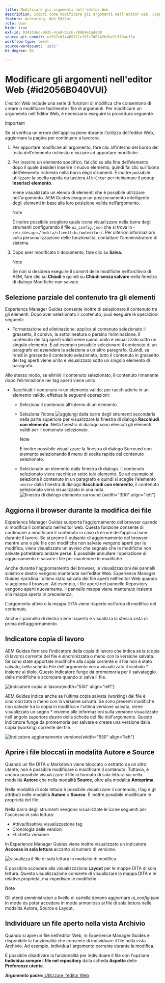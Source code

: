 ```yaml
---
title: Modificare gli argomenti nell'editor Web
description: Scopri come modificare gli argomenti nell’editor web. Scopri le varie funzioni di modifica per modificare i file degli argomenti in AEM Guides.
feature: Authoring, Web Editor
role: User
hide: true
exl-id: 0341bdec-9635-4ced-b1c6-789b4e1aded8
source-git-commit: ea597cd14469f21e197c700542b9be7c373aef14
workflow-type: tm+mt
source-wordcount: '1055'
ht-degree: 0%

---
```


# Modificare gli argomenti nell&#39;editor Web {#id2056B040VUI}

L&#39;editor Web include una serie di funzioni di modifica che consentono di creare o modificare facilmente i file di argomenti. Per modificare un argomento nell&#39;Editor Web, è necessario eseguire la procedura seguente.

>[!IMPORTANT]
>
> Se si verifica un errore dell&#39;applicazione durante l&#39;utilizzo dell&#39;editor Web, aggiornare la pagina per continuare a lavorare.

1. Per apportare modifiche all&#39;argomento, fare clic all&#39;interno del bordo del testo dell&#39;elemento richiesto e iniziare ad apportare modifiche.

1. Per inserire un elemento specifico, fai clic su alla fine dell’elemento dopo il quale desideri inserire il nuovo elemento, quindi fai clic sull’icona dell’elemento richiesto nella barra degli strumenti. È inoltre possibile utilizzare la scelta rapida da tastiera `Alt+Enter` per richiamare il popup **Inserisci elemento**.

   Viene visualizzato un elenco di elementi che è possibile utilizzare nell&#39;argomento. AEM Guides esegue un posizionamento intelligente degli elementi in base alla loro posizione valida nell’argomento.

   >[!NOTE]
   >
   > È inoltre possibile scegliere quale icona visualizzare nella barra degli strumenti configurando il file `ui_config.json` che si trova in - `/etc/designs/fmdita/clientlibs/xmleditor/`. Per ulteriori informazioni sulla personalizzazione delle funzionalità, contattare l&#39;amministratore di sistema.

1. Dopo aver modificato il documento, fare clic su **Salva**.

   >[!NOTE]
   >
   > Se non si desidera eseguire il commit delle modifiche nell&#39;archivio di AEM, fare clic su **Chiudi** e quindi su **Chiudi senza salvare** nella finestra di dialogo Modifiche non salvate.


## Selezione parziale del contenuto tra gli elementi

Experience Manager Guides consente inoltre di selezionare il contenuto tra gli elementi. Dopo aver selezionato il contenuto, puoi eseguire le operazioni seguenti:

- Formattazione ed eliminazione: applica al contenuto selezionato il grassetto, il corsivo, la sottolineatura o persino l’eliminazione. Il contenuto dei tag aperti validi viene quindi unito e visualizzato sotto un singolo elemento. È ad esempio possibile selezionare il contenuto di un paragrafo ed estendere la selezione a un altro paragrafo. Quindi, se rendi in grassetto il contenuto selezionato, tutto il contenuto in grassetto dei tag aperti viene unito e visualizzato sotto un singolo elemento di paragrafo.

Allo stesso modo, se elimini il contenuto selezionato, il contenuto rimanente dopo l’eliminazione nei tag aperti viene unito.

- Racchiudi il contenuto in un elemento valido: per racchiuderlo in un elemento valido, effettua le seguenti operazioni:

   - Seleziona il contenuto all’interno di un elemento.
   - Seleziona l&#39;icona ![aggiungi](images/Add_icon.svg) dalla barra degli strumenti secondaria nella parte superiore per visualizzare la finestra di dialogo **Racchiudi con elemento**. Nella finestra di dialogo sono elencati gli elementi validi per il contenuto selezionato.
     >[!NOTE]
     >
     > È inoltre possibile visualizzare la finestra di dialogo Surround con elemento selezionando il menu di scelta rapida del contenuto selezionato.

   - Selezionate un elemento dalla finestra di dialogo. Il contenuto selezionato viene racchiuso sotto tale elemento. Se ad esempio si seleziona il contenuto in un paragrafo e quindi si sceglie l&#39;elemento `<note>` dalla finestra di dialogo **Racchiudi con elemento**, il contenuto selezionato verrà visualizzato in una nota.\
     ![finestra di dialogo elemento surround](./images/surround-element.png) {width="300" align="left"}

## Aggiorna il browser durante la modifica dei file

Experience Manager Guides supporta l’aggiornamento del browser quando si modifica il contenuto nell’editor web. Questa funzione consente di continuare a modificare il contenuto in caso di errore dell’applicazione durante il lavoro. Se si preme il pulsante di aggiornamento del browser mentre uno o più file con modifiche non salvate vengono aperti per la modifica, viene visualizzato un avviso che segnala che le modifiche non salvate potrebbero andare perse. È possibile annullare l&#39;operazione di aggiornamento e salvare i file per mantenere le modifiche.

Anche durante l&#39;aggiornamento del browser, le visualizzazioni dei pannelli sinistro e destro vengono mantenute nell&#39;editor Web. Experience Manager Guides ripristina l&#39;ultimo stato salvato dei file aperti nell&#39;editor Web quando si aggiorna il browser. Ad esempio, i file aperti nel pannello Repository vengono aperti nuovamente. Il pannello mappa viene mantenuto insieme alla mappa aperta in precedenza.

L&#39;argomento attivo o la mappa DITA viene riaperto nell&#39;area di modifica del contenuto.

Anche il pannello di destra viene riaperto e visualizza la stessa vista di prima dell’aggiornamento.

## Indicatore copia di lavoro

AEM Guides fornisce l’indicatore della copia di lavoro che indica se la \(copia di lavoro\) corrente del file è sincronizzata o meno con la versione salvata. Se sono state apportate modifiche alla copia corrente e il file non è stato salvato, nella scheda File dell&#39;argomento verrà visualizzato il simbolo \* insieme al titolo. Questo indicatore funge da promemoria per il salvataggio delle modifiche e scompare quando si salva il file.

![indicatore copia di lavoro](images/working-copy-text-update-indicator.png){width="550" align="left"}

AEM Guides indica anche se l’ultima copia salvata \(working\) del file è sincronizzata o meno con la versione salvata. Se sono presenti modifiche non salvate tra la copia in modifica e l&#39;ultima versione salvata, viene visualizzato un segno \* insieme alle informazioni sulla versione visualizzate nell&#39;angolo superiore destro della scheda del file dell&#39;argomento. Questo indicatore funge da promemoria per salvare e creare una versione dalla copia \(working\) corrente del file.

![Indicatore aggiornamento versione](images/version-update-indicator.png){width="550" align="left"}


## Aprire i file bloccati in modalità Autore e Source

Quando un file DITA o Markdown viene bloccato o estratto da un altro utente, non è possibile modificare o modificare il contenuto. Tuttavia, è ancora possibile visualizzare il file in formato di sola lettura sia nella modalità **Autore** che nella modalità **Source**, oltre alla modalità **Anteprima**.

Nella modalità di sola lettura è possibile visualizzare il contenuto, i tag e gli attributi nelle modalità **Autore** o **Source**. È inoltre possibile modificare le proprietà del file.

Nella barra degli strumenti vengono visualizzate le icone seguenti per l&#39;accesso in sola lettura:

- Attiva/disattiva visualizzazione tag
- Cronologia delle versioni
- Etichetta versione

In Experience Manager Guides viene inoltre visualizzato un indicatore **Accesso in sola lettura** accanto al numero di versione.

![visualizza il file di sola lettura in modalità di modifica](images/locked-file-editor.png)

È possibile accedere alla visualizzazione **Layout** per le mappe DITA di sola lettura. Questa visualizzazione consente di visualizzare la mappa DITA e le relative proprietà, ma impedisce le modifiche.

>[!NOTE]
>
> Gli utenti amministratori a livello di cartella devono aggiornare *ui_config.json* in modo da poter accedere in modo armonioso ai file di sola lettura nelle modalità Autore, Source e Layout.

## Individuare un file aperto nella vista Archivio

Quando si apre un file nell&#39;editor Web, in Experience Manager Guides è disponibile la funzionalità che consente di individuare il file nella vista Archivio. Ad esempio, individua l&#39;argomento corrente durante la modifica.

È possibile disattivare la funzionalità per individuare il file con l&#39;opzione **Individua sempre i file nel repository** dalla scheda **Aspetto** delle **Preferenze utente**.


**Argomento padre:**[ Utilizzare l&#39;editor Web](web-editor.md)

